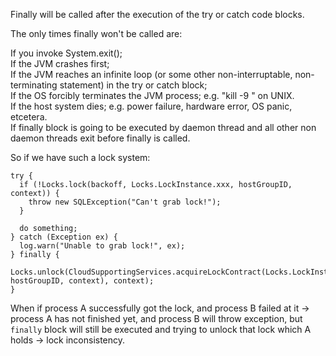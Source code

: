 Finally will be called after the execution of the try or catch code blocks.

The only times finally won't be called are:

If you invoke System.exit();  
If the JVM crashes first;  
If the JVM reaches an infinite loop (or some other non-interruptable, non-terminating statement) in the try or catch block;  
If the OS forcibly terminates the JVM process; e.g. "kill -9 " on UNIX.  
If the host system dies; e.g. power failure, hardware error, OS panic, etcetera.  
If finally block is going to be executed by daemon thread and all other non daemon threads exit before finally is called.  

So if we have such a lock system: 

    try {
      if (!Locks.lock(backoff, Locks.LockInstance.xxx, hostGroupID, context)) {
        throw new SQLException("Can't grab lock!");
      }

      do something;
    } catch (Exception ex) {
      log.warn("Unable to grab lock!", ex);
    } finally {
      Locks.unlock(CloudSupportingServices.acquireLockContract(Locks.LockInstance.xxx, hostGroupID, context), context);
    }

When if process A successfully got the lock, and process B failed at it -> process A has not finished yet, and process B will throw exception, but `finally` block will still be executed and trying to unlock that lock which A holds -> lock inconsistency.
